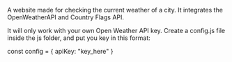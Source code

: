 A website made for checking the current weather of a city. It integrates the OpenWeatherAPI and Country Flags API.

It will only work with your own Open Weather API key. Create a config.js file inside the js folder, and put you key in this format:

const config = {
  apiKey: "key_here"
}